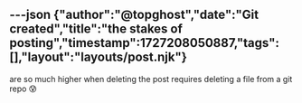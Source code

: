 ---json
{"author":"@topghost","date":"Git created","title":"the stakes of posting","timestamp":1727208050887,"tags":[],"layout":"layouts/post.njk"}
---
are so much higher when deleting the post requires deleting a file from a git repo &#x1F630;
